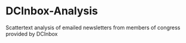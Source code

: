 # DCInbox-Analysis
Scattertext analysis of emailed newsletters from members of congress provided by DCInbox 

